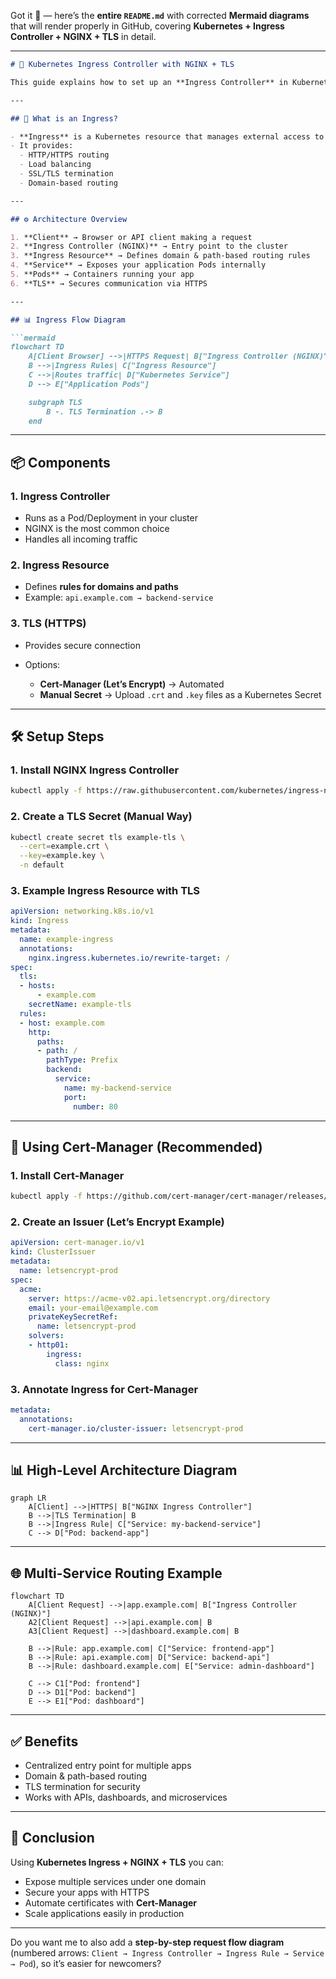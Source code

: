 Got it 🚀 — here’s the **entire `README.md`** with corrected **Mermaid diagrams** that will render properly in GitHub, covering **Kubernetes + Ingress Controller + NGINX + TLS** in detail.

---

````markdown
# 🚀 Kubernetes Ingress Controller with NGINX + TLS

This guide explains how to set up an **Ingress Controller** in Kubernetes using **NGINX**, and secure your applications with **TLS (HTTPS)**.

---

## 📘 What is an Ingress?

- **Ingress** is a Kubernetes resource that manages external access to services inside the cluster.  
- It provides:  
  - HTTP/HTTPS routing  
  - Load balancing  
  - SSL/TLS termination  
  - Domain-based routing  

---

## ⚙️ Architecture Overview

1. **Client** → Browser or API client making a request  
2. **Ingress Controller (NGINX)** → Entry point to the cluster  
3. **Ingress Resource** → Defines domain & path-based routing rules  
4. **Service** → Exposes your application Pods internally  
5. **Pods** → Containers running your app  
6. **TLS** → Secures communication via HTTPS  

---

## 📊 Ingress Flow Diagram

```mermaid
flowchart TD
    A[Client Browser] -->|HTTPS Request| B["Ingress Controller (NGINX)"]
    B -->|Ingress Rules| C["Ingress Resource"]
    C -->|Routes traffic| D["Kubernetes Service"]
    D --> E["Application Pods"]

    subgraph TLS
        B -. TLS Termination .-> B
    end
````

---

## 📦 Components

### 1. **Ingress Controller**

* Runs as a Pod/Deployment in your cluster
* NGINX is the most common choice
* Handles all incoming traffic

### 2. **Ingress Resource**

* Defines **rules for domains and paths**
* Example: `api.example.com → backend-service`

### 3. **TLS (HTTPS)**

* Provides secure connection
* Options:

  * **Cert-Manager (Let’s Encrypt)** → Automated
  * **Manual Secret** → Upload `.crt` and `.key` files as a Kubernetes Secret

---

## 🛠️ Setup Steps

### 1. Install NGINX Ingress Controller

```bash
kubectl apply -f https://raw.githubusercontent.com/kubernetes/ingress-nginx/main/deploy/static/provider/cloud/deploy.yaml
```

### 2. Create a TLS Secret (Manual Way)

```bash
kubectl create secret tls example-tls \
  --cert=example.crt \
  --key=example.key \
  -n default
```

### 3. Example Ingress Resource with TLS

```yaml
apiVersion: networking.k8s.io/v1
kind: Ingress
metadata:
  name: example-ingress
  annotations:
    nginx.ingress.kubernetes.io/rewrite-target: /
spec:
  tls:
  - hosts:
      - example.com
    secretName: example-tls
  rules:
  - host: example.com
    http:
      paths:
      - path: /
        pathType: Prefix
        backend:
          service:
            name: my-backend-service
            port:
              number: 80
```

---

## 🔐 Using Cert-Manager (Recommended)

### 1. Install Cert-Manager

```bash
kubectl apply -f https://github.com/cert-manager/cert-manager/releases/download/v1.15.0/cert-manager.yaml
```

### 2. Create an Issuer (Let’s Encrypt Example)

```yaml
apiVersion: cert-manager.io/v1
kind: ClusterIssuer
metadata:
  name: letsencrypt-prod
spec:
  acme:
    server: https://acme-v02.api.letsencrypt.org/directory
    email: your-email@example.com
    privateKeySecretRef:
      name: letsencrypt-prod
    solvers:
    - http01:
        ingress:
          class: nginx
```

### 3. Annotate Ingress for Cert-Manager

```yaml
metadata:
  annotations:
    cert-manager.io/cluster-issuer: letsencrypt-prod
```

---

## 📊 High-Level Architecture Diagram

```mermaid
graph LR
    A[Client] -->|HTTPS| B["NGINX Ingress Controller"]
    B -->|TLS Termination| B
    B -->|Ingress Rule| C["Service: my-backend-service"]
    C --> D["Pod: backend-app"]
```

---

## 🌐 Multi-Service Routing Example

```mermaid
flowchart TD
    A[Client Request] -->|app.example.com| B["Ingress Controller (NGINX)"]
    A2[Client Request] -->|api.example.com| B
    A3[Client Request] -->|dashboard.example.com| B

    B -->|Rule: app.example.com| C["Service: frontend-app"]
    B -->|Rule: api.example.com| D["Service: backend-api"]
    B -->|Rule: dashboard.example.com| E["Service: admin-dashboard"]

    C --> C1["Pod: frontend"]
    D --> D1["Pod: backend"]
    E --> E1["Pod: dashboard"]
```

---

## ✅ Benefits

* Centralized entry point for multiple apps
* Domain & path-based routing
* TLS termination for security
* Works with APIs, dashboards, and microservices

---

## 🚀 Conclusion

Using **Kubernetes Ingress + NGINX + TLS** you can:

* Expose multiple services under one domain
* Secure your apps with HTTPS
* Automate certificates with **Cert-Manager**
* Scale applications easily in production

---


Do you want me to also add a **step-by-step request flow diagram** (numbered arrows: `Client → Ingress Controller → Ingress Rule → Service → Pod`), so it’s easier for newcomers?
```

